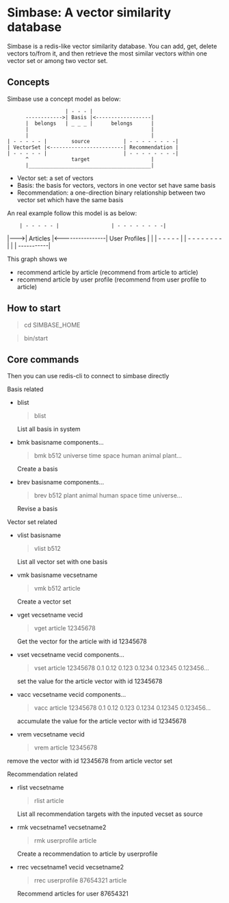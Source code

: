 Simbase: A vector similarity database
======================================

Simbase is a redis-like vector similarity database. You can add, get, delete
vectors to/from it, and then retrieve the most similar vectors within one vector
set or among two vector set.

Concepts
--------

Simbase use a concept model as below:

                       | - - - |
          ------------>| Basis |<------------------|
          |  belongs   | _ _ _ |      belongs      |
          |                                        |
          |                                        |
    | - - - - - |        source           | - - - - - - - -| 
    | VectorSet |<------------------------| Recommendation |
    | - - - - - |                         | - - - - - - - -|
          ^              target                    |
          |________________________________________|


* Vector set: a set of vectors
* Basis: the basis for vectors, vectors in one vector set have same basis
* Recommendation: a one-direction binary relationship between two vector set which have the same basis

An real example follow this model is as below:

        | - - - - - |                 | - - - - - - - -| 
   |--->|  Articles |<----------------|  User Profiles |
   |    | - - - - - |                 | - - - - - - - -|
   |          |
   -----------|

This graph shows we

* recommend article by article (recommend from article to article)
* recommend article by user profile (recommend from user profile to article)

How to start
-------------

  > cd SIMBASE_HOME
  
  > bin/start

Core commands
--------------
Then you can use redis-cli to connect to simbase directly

Basis related

*   blist

    > blist
    
    List all basis in system

*   bmk basisname components...

    > bmk b512 universe time space human animal plant...
    
    Create a basis
	
*   brev basisname components...

    > brev b512 plant animal human space time universe...
    
    Revise a basis
    
Vector set related

*   vlist basisname

    > vlist b512
    
    List all vector set with one basis

*   vmk basisname vecsetname

    > vmk b512 article
    
    Create a vector set

*   vget vecsetname vecid

    > vget article 12345678
    
    Get the vector for the article with id 12345678

*   vset vecsetname vecid components...

    > vset article 12345678 0.1 0.12 0.123 0.1234 0.12345 0.123456...
    
    set the value for the article vector with id 12345678

*   vacc vecsetname vecid components...

    > vacc article 12345678 0.1 0.12 0.123 0.1234 0.12345 0.123456...
    
    accumulate the value for the article vector with id 12345678

*   vrem vecsetname vecid

    > vrem article 12345678
    
   remove the vector with id 12345678 from article vector set 

Recommendation related

*   rlist vecsetname

    > rlist article
    
    List all recommendation targets with the inputed vecset as source

*   rmk vecsetname1 vecsetname2

    > rmk userprofile article
    
    Create a recommendation to article by userprofile

*   rrec vecsetname1 vecid vecsetname2

    > rrec userprofile 87654321 article
    
    Recommend articles for user 87654321




